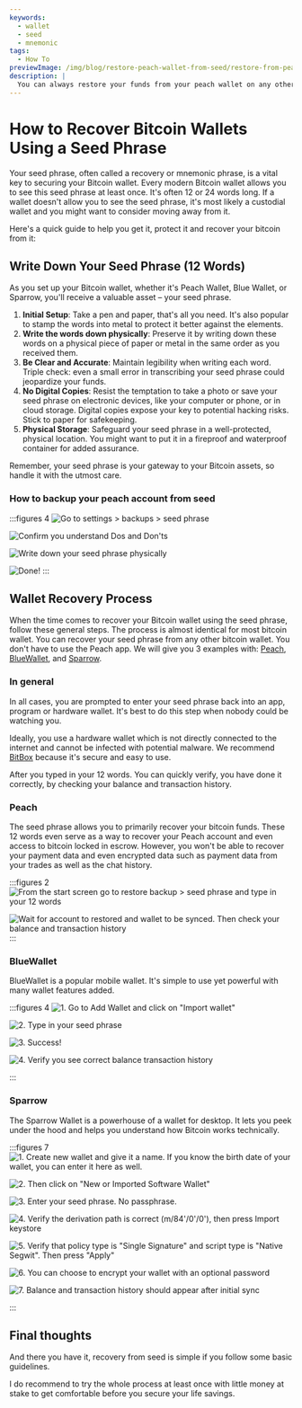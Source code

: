 ```yaml
---
keywords:
  - wallet
  - seed
  - mnemonic
tags:
  - How To
previewImage: /img/blog/restore-peach-wallet-from-seed/restore-from-peach-wallet-preview.jpg
description: |
  You can always restore your funds from your peach wallet on any other wallet. In this tutorial we show you how it can be done.
---
```


# How to Recover Bitcoin Wallets Using a Seed Phrase

Your seed phrase, often called a recovery or mnemonic phrase, is a vital key to securing your Bitcoin wallet.
Every modern Bitcoin wallet allows you to see this seed phrase at least once. It's often 12 or 24 words long. If a wallet doesn't allow you to see the seed phrase, it's most likely a custodial wallet and you might want to consider moving away from it.

Here's a quick guide to help you get it, protect it and recover your bitcoin from it:

## Write Down Your Seed Phrase (12 Words)
As you set up your Bitcoin wallet, whether it's Peach Wallet, Blue Wallet, or Sparrow, you'll receive a valuable asset – your seed phrase.

1. **Initial Setup**: Take a pen and paper, that's all you need. It's also popular to stamp the words into metal to protect it better against the elements.
2. **Write the words down physically**: Preserve it by writing down these words on a physical piece of paper or metal in the same order as you received them.
3. **Be Clear and Accurate**: Maintain legibility when writing each word. Triple check: even a small error in transcribing your seed phrase could jeopardize your funds.
4. **No Digital Copies**: Resist the temptation to take a photo or save your seed phrase on electronic devices, like your computer or phone, or in cloud storage. Digital copies expose your key to potential hacking risks. Stick to paper for safekeeping.
5. **Physical Storage**: Safeguard your seed phrase in a well-protected, physical location. You might want to put it in a fireproof and waterproof container for added assurance.

Remember, your seed phrase is your gateway to your Bitcoin assets, so handle it with the utmost care.

### How to backup your peach account from seed
:::figures 4
![Go to settings > backups > seed phrase](/img/blog/restore-peach-wallet-from-seed/peach-1-backup-seed-phrase.png)

![Confirm you understand Dos and Don'ts](/img/blog/restore-peach-wallet-from-seed/peach-2-backup-seed-phrase.png)

![Write down your seed phrase physically](/img/blog/restore-peach-wallet-from-seed/peach-3-backup-seed-phrase.png)

![Done!](/img/blog/restore-peach-wallet-from-seed/peach-4-backup-seed-phrase.png)
:::




## Wallet Recovery Process

When the time comes to recover your Bitcoin wallet using the seed phrase, follow these general steps. The process is almost identical for most bitcoin wallet. You can recover your seed phrase from any other bitcoin wallet. You don't have to use the Peach app. We will give you 3 examples with: [Peach](https://peachbitcoin.com/), [BlueWallet](https://bluewallet.io/), and [Sparrow](https://www.sparrowwallet.com/).

### In general
In all cases, you are prompted to enter your seed phrase back into an app, program or hardware wallet. It's best to do this step when nobody could be watching you.

Ideally, you use a hardware wallet which is not directly connected to the internet and cannot be infected with potential malware. We recommend [BitBox](https://bitbox.swiss/bitbox02/?ref=DLX6l9ccCc) because it's secure and easy to use.

After you typed in your 12 words. You can quickly verify, you have done it correctly, by checking your balance and transaction history.

### Peach
The seed phrase allows you to primarily recover your bitcoin funds. These 12 words even serve as a way to recover your Peach account and even access to bitcoin locked in escrow.
However, you won't be able to recover your payment data and even encrypted data such as payment data from your trades as well as the chat history.

:::figures 2
![From the start screen go to restore backup > seed phrase and type in your 12 words](/img/blog/restore-peach-wallet-from-seed/peach-1-restore-from-seed-with-words.png)

![Wait for account to restored and wallet to be synced. Then check your balance and transaction history](/img/blog/restore-peach-wallet-from-seed/peach-2-transaction-history-after-recovery.png)
:::


### BlueWallet
BlueWallet is a popular mobile wallet. It's simple to use yet powerful with many wallet features added.

:::figures 4
![1. Go to Add Wallet and click on "Import wallet"](/img/blog/restore-peach-wallet-from-seed/bluewallet-1-add-wallet.jpeg)

![2. Type in your seed phrase](/img/blog/restore-peach-wallet-from-seed/bluewallet-2-import-wallet-from-seed-phrase.jpeg)

![3. Success!](/img/blog/restore-peach-wallet-from-seed/bluewallet-3-imported.jpeg)

![4. Verify you see correct balance transaction history](/img/blog/restore-peach-wallet-from-seed/bluewallet-4-synced.jpeg)

:::


### Sparrow
The Sparrow Wallet is a powerhouse of a wallet for desktop. It lets you peek under the hood and helps you understand how Bitcoin works technically.

:::figures 7
![1. Create new wallet and give it a name. If you know the birth date of your wallet, you can enter it here as well.](/img/blog/restore-peach-wallet-from-seed/sparrow-1-new-wallet.png)

![2. Then click on "New or Imported Software Wallet"](/img/blog/restore-peach-wallet-from-seed/sparrow-2-new-software-wallet.png)

![3. Enter your seed phrase. No passphrase.](/img/blog/restore-peach-wallet-from-seed/sparrow-3-enter-seed-phrase.png)

![4. Verify the derivation path is correct (m/84'/0'/0'), then press Import keystore](/img/blog/restore-peach-wallet-from-seed/sparrow-4-verify-derivation-path.png)

![5. Verify that policy type is "Single Signature" and script type is "Native Segwit". Then press "Apply"](/img/blog/restore-peach-wallet-from-seed/sparrow-5-verify-settings.png)

![6. You can choose to encrypt your wallet with an optional password](/img/blog/restore-peach-wallet-from-seed/sparrow-6-no-password.png)

![7. Balance and transaction history should appear after initial sync](/img/blog/restore-peach-wallet-from-seed/sparrow-7-recovered-wallet-in.png)

:::

## Final thoughts

And there you have it, recovery from seed is simple if you follow some basic guidelines.

I do recommend to try the whole process at least once with little money at stake to get comfortable before you secure your life savings.